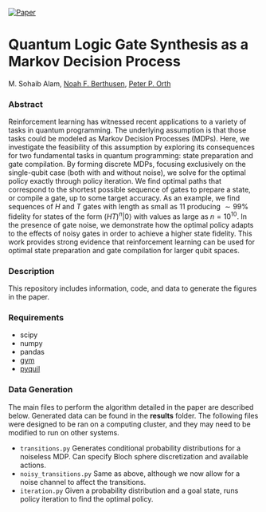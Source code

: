 [![Paper](https://img.shields.io/badge/paper-arXiv%3A1912.12002-B31B1B.svg)](https://arxiv.org/abs/1912.12002)

# Quantum Logic Gate Synthesis as a Markov Decision Process

M. Sohaib Alam, [Noah F. Berthusen](https://noahberthusen.github.io), [Peter P. Orth](https://faculty.sites.iastate.edu/porth/)

### Abstract 
Reinforcement learning has witnessed recent applications to a variety of tasks in quantum programming. The underlying assumption is that those tasks could be modeled as Markov Decision Processes (MDPs). Here, we investigate the feasibility of this assumption by exploring its consequences for two fundamental tasks in quantum programming: state preparation and gate compilation. By forming discrete MDPs, focusing exclusively on the single-qubit case (both with and without noise), we solve for the optimal policy exactly through policy iteration. We find optimal paths that correspond to the shortest possible sequence of gates to prepare a state, or compile a gate, up to some target accuracy. As an example, we find sequences of $H$ and $T$ gates with length as small as $11$ producing $\sim 99\%$ fidelity for states of the form $(HT)^{n} |0\rangle$ with values as large as $n=10^{10}$. In the presence of gate noise, we demonstrate how the optimal policy adapts to the effects of noisy gates in order to achieve a higher state fidelity. This work provides strong evidence that reinforcement learning can be used for optimal state preparation and gate compilation for larger qubit spaces.

### Description
This repository includes information, code, and data to generate the figures in the paper.

### Requirements
* scipy
* numpy
* pandas
* [gym](https://github.com/openai/gym)
* [pyquil](https://pyquil-docs.rigetti.com/en/stable/index.html)

### Data Generation
The main files to perform the algorithm detailed in the paper are described below. Generated data can be found in the **results** folder. The following files were designed to be ran on a computing cluster, and they may need to be modified to run on other systems. 
* ```transitions.py``` Generates conditional probability distributions for a noiseless MDP. Can specify Bloch sphere discretization and available actions. 
* ```noisy_transitions.py``` Same as above, although we now allow for a noise channel to affect the transitions. 
* ```iteration.py``` Given a probability distribution and a goal state, runs policy iteration to find the optimal policy.